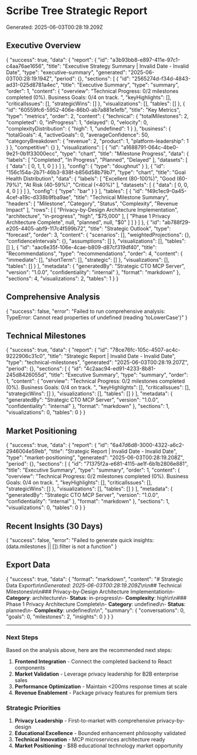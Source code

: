 # Scribe Tree Strategic Report
Generated: 2025-06-03T00:28:19.209Z

## Executive Overview

{
  "success": true,
  "data": {
    "report": {
      "id": "a3b93bb8-e897-411e-97c1-c4aa76ae1656",
      "title": "Executive Strategy Summary | Invalid Date - Invalid Date",
      "type": "executive-summary",
      "generated": "2025-06-03T00:28:19.194Z",
      "period": {},
      "sections": [
        {
          "id": "2565274d-f34d-4843-ad31-025d8781a4ec",
          "title": "Executive Summary",
          "type": "summary",
          "order": 1,
          "content": {
            "overview": "Technical Progress: 0/2 milestones completed (0%). Business Goals: 0/4 on track. ",
            "keyHighlights": [],
            "criticalIssues": [],
            "strategicWins": []
          },
          "visualizations": [],
          "tables": []
        },
        {
          "id": "60559fc6-5952-406e-86b0-ab7a881e1efb",
          "title": "Key Metrics",
          "type": "metrics",
          "order": 2,
          "content": {
            "technical": {
              "totalMilestones": 2,
              "completed": 0,
              "inProgress": 1,
              "delayed": 0,
              "velocity": 0,
              "complexityDistribution": {
                "high": 1,
                "undefined": 1
              }
            },
            "business": {
              "totalGoals": 4,
              "activeGoals": 0,
              "averageConfidence": 50,
              "categoryBreakdown": {
                "revenue": 2,
                "product": 1,
                "platform-leadership": 1
              }
            },
            "competitive": {}
          },
          "visualizations": [
            {
              "id": "a1688791-064c-4be0-9e21-0b1f33000ecc",
              "type": "chart",
              "title": "Milestone Progress",
              "data": {
                "labels": [
                  "Completed",
                  "In Progress",
                  "Planned",
                  "Delayed"
                ],
                "datasets": [
                  {
                    "data": [
                      0,
                      1,
                      1,
                      0
                    ]
                  }
                ]
              },
              "config": {
                "type": "doughnut"
              }
            },
            {
              "id": "156c154a-2b71-46b3-838f-b856d58b79b7",
              "type": "chart",
              "title": "Goal Health Distribution",
              "data": {
                "labels": [
                  "Excellent (80-100%)",
                  "Good (60-79%)",
                  "At Risk (40-59%)",
                  "Critical (<40%)"
                ],
                "datasets": [
                  {
                    "data": [
                      0,
                      0,
                      4,
                      0
                    ]
                  }
                ]
              },
              "config": {
                "type": "bar"
              }
            }
          ],
          "tables": [
            {
              "id": "f49c1ec9-0a45-4cef-a19c-d338b9fba9ae",
              "title": "Technical Milestone Summary",
              "headers": [
                "Milestone",
                "Category",
                "Status",
                "Complexity",
                "Revenue Impact"
              ],
              "rows": [
                [
                  "Privacy-by-Design Architecture Implementation",
                  "architecture",
                  "in-progress",
                  "high",
                  "$75,000"
                ],
                [
                  "Phase 1 Privacy Architecture Complete",
                  null,
                  "planned",
                  null,
                  "$0"
                ]
              ]
            }
          ]
        },
        {
          "id": "ab788f29-e205-4405-abf9-117c4f599b72",
          "title": "Strategic Outlook",
          "type": "forecast",
          "order": 3,
          "content": {
            "scenarios": [],
            "weightedProjections": {},
            "confidenceIntervals": {},
            "assumptions": []
          },
          "visualizations": [],
          "tables": []
        },
        {
          "id": "aac6e35f-106e-4cae-b809-d87cf319df40",
          "title": "Recommendations",
          "type": "recommendations",
          "order": 4,
          "content": {
            "immediate": [],
            "shortTerm": [],
            "strategic": []
          },
          "visualizations": [],
          "tables": []
        }
      ],
      "metadata": {
        "generatedBy": "Strategic CTO MCP Server",
        "version": "1.0.0",
        "confidentiality": "internal"
      },
      "format": "markdown"
    },
    "sections": 4,
    "visualizations": 2,
    "tables": 1
  }
}

## Comprehensive Analysis

{
  "success": false,
  "error": "Failed to run comprehensive analysis: TypeError: Cannot read properties of undefined (reading 'toLowerCase')"
}

## Technical Milestones

{
  "success": true,
  "data": {
    "report": {
      "id": "78ce76fc-105c-4507-ac4c-9222906c31c0",
      "title": "Strategic Report | Invalid Date - Invalid Date",
      "type": "technical-milestones",
      "generated": "2025-06-03T00:28:19.207Z",
      "period": {},
      "sections": [
        {
          "id": "4c2aac94-ed91-4233-8b81-245d8426055d",
          "title": "Executive Summary",
          "type": "summary",
          "order": 1,
          "content": {
            "overview": "Technical Progress: 0/2 milestones completed (0%). Business Goals: 0/4 on track. ",
            "keyHighlights": [],
            "criticalIssues": [],
            "strategicWins": []
          },
          "visualizations": [],
          "tables": []
        }
      ],
      "metadata": {
        "generatedBy": "Strategic CTO MCP Server",
        "version": "1.0.0",
        "confidentiality": "internal"
      },
      "format": "markdown"
    },
    "sections": 1,
    "visualizations": 0,
    "tables": 0
  }
}

## Market Positioning

{
  "success": true,
  "data": {
    "report": {
      "id": "6a47d6d8-3000-4322-a6c2-2946004e59eb",
      "title": "Strategic Report | Invalid Date - Invalid Date",
      "type": "market-positioning",
      "generated": "2025-06-03T00:28:19.208Z",
      "period": {},
      "sections": [
        {
          "id": "71375f2a-e681-4115-ae1f-6b1b2806e881",
          "title": "Executive Summary",
          "type": "summary",
          "order": 1,
          "content": {
            "overview": "Technical Progress: 0/2 milestones completed (0%). Business Goals: 0/4 on track. ",
            "keyHighlights": [],
            "criticalIssues": [],
            "strategicWins": []
          },
          "visualizations": [],
          "tables": []
        }
      ],
      "metadata": {
        "generatedBy": "Strategic CTO MCP Server",
        "version": "1.0.0",
        "confidentiality": "internal"
      },
      "format": "markdown"
    },
    "sections": 1,
    "visualizations": 0,
    "tables": 0
  }
}

## Recent Insights (30 Days)

{
  "success": false,
  "error": "Failed to generate quick insights: (data.milestones || []).filter is not a function"
}

## Export Data

{
  "success": true,
  "data": {
    "format": "markdown",
    "content": "# Strategic Data Export\n\n*Generated: 2025-06-03T00:28:19.209Z*\n\n## Technical Milestones\n\n### Privacy-by-Design Architecture Implementation\n- **Category**: architecture\n- **Status**: in-progress\n- **Complexity**: high\n\n### Phase 1 Privacy Architecture Complete\n- **Category**: undefined\n- **Status**: planned\n- **Complexity**: undefined\n\n",
    "summary": {
      "conversations": 0,
      "goals": 0,
      "milestones": 2,
      "insights": 0
    }
  }
}

---

### Next Steps

Based on the analysis above, here are the recommended next steps:

1. **Frontend Integration** - Connect the completed backend to React components
2. **Market Validation** - Leverage privacy leadership for B2B enterprise sales
3. **Performance Optimization** - Maintain <200ms response times at scale
4. **Revenue Enablement** - Package privacy features for premium tiers

### Strategic Priorities

1. **Privacy Leadership** - First-to-market with comprehensive privacy-by-design
2. **Educational Excellence** - Bounded enhancement philosophy validated
3. **Technical Innovation** - MCP microservices architecture ready
4. **Market Positioning** - $8B educational technology market opportunity
